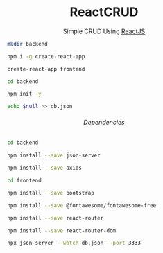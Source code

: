 <h1 align="center">ReactCRUD</h1>

<p align="center">Simple CRUD Using <a href="https://pt-br.reactjs.org">ReactJS</a></p>

```bash
    mkdir backend
```

```bash
    npm i -g create-react-app

    create-react-app frontend
```

```bash
    cd backend
```

```bash
    npm init -y

    echo $null >> db.json
```

<h6 align="center">Dependencies</h6>

```bash
    cd backend
```

```bash
    npm install --save json-server

    npm install --save axios
```

```bash
    cd frontend
```

```bash
    npm install --save bootstrap

    npm install --save @fortawesome/fontawesome-free

    npm install --save react-router

    npm install --save react-router-dom
```

```bash
    npx json-server --watch db.json --port 3333
```